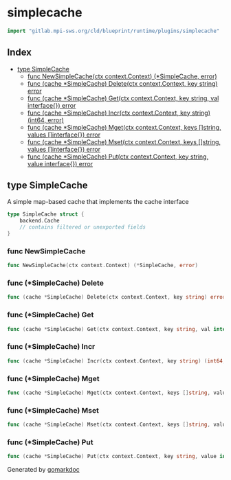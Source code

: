 <!-- Code generated by gomarkdoc. DO NOT EDIT -->

# simplecache

```go
import "gitlab.mpi-sws.org/cld/blueprint/runtime/plugins/simplecache"
```

## Index

- [type SimpleCache](<#SimpleCache>)
  - [func NewSimpleCache\(ctx context.Context\) \(\*SimpleCache, error\)](<#NewSimpleCache>)
  - [func \(cache \*SimpleCache\) Delete\(ctx context.Context, key string\) error](<#SimpleCache.Delete>)
  - [func \(cache \*SimpleCache\) Get\(ctx context.Context, key string, val interface\{\}\) error](<#SimpleCache.Get>)
  - [func \(cache \*SimpleCache\) Incr\(ctx context.Context, key string\) \(int64, error\)](<#SimpleCache.Incr>)
  - [func \(cache \*SimpleCache\) Mget\(ctx context.Context, keys \[\]string, values \[\]interface\{\}\) error](<#SimpleCache.Mget>)
  - [func \(cache \*SimpleCache\) Mset\(ctx context.Context, keys \[\]string, values \[\]interface\{\}\) error](<#SimpleCache.Mset>)
  - [func \(cache \*SimpleCache\) Put\(ctx context.Context, key string, value interface\{\}\) error](<#SimpleCache.Put>)


<a name="SimpleCache"></a>
## type SimpleCache

A simple map\-based cache that implements the cache interface

```go
type SimpleCache struct {
    backend.Cache
    // contains filtered or unexported fields
}
```

<a name="NewSimpleCache"></a>
### func NewSimpleCache

```go
func NewSimpleCache(ctx context.Context) (*SimpleCache, error)
```



<a name="SimpleCache.Delete"></a>
### func \(\*SimpleCache\) Delete

```go
func (cache *SimpleCache) Delete(ctx context.Context, key string) error
```



<a name="SimpleCache.Get"></a>
### func \(\*SimpleCache\) Get

```go
func (cache *SimpleCache) Get(ctx context.Context, key string, val interface{}) error
```



<a name="SimpleCache.Incr"></a>
### func \(\*SimpleCache\) Incr

```go
func (cache *SimpleCache) Incr(ctx context.Context, key string) (int64, error)
```



<a name="SimpleCache.Mget"></a>
### func \(\*SimpleCache\) Mget

```go
func (cache *SimpleCache) Mget(ctx context.Context, keys []string, values []interface{}) error
```



<a name="SimpleCache.Mset"></a>
### func \(\*SimpleCache\) Mset

```go
func (cache *SimpleCache) Mset(ctx context.Context, keys []string, values []interface{}) error
```



<a name="SimpleCache.Put"></a>
### func \(\*SimpleCache\) Put

```go
func (cache *SimpleCache) Put(ctx context.Context, key string, value interface{}) error
```



Generated by [gomarkdoc](<https://github.com/princjef/gomarkdoc>)
